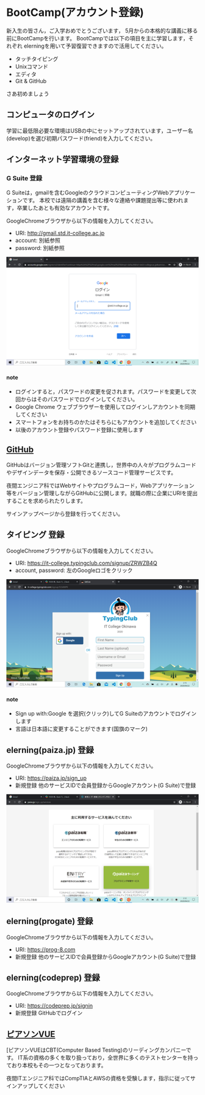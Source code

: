 # BootCamp(アカウント登録)

新入生の皆さん，ご入学おめでとうございます，
5月からの本格的な講義に移る前にBootCampを行います。
BootCampでは以下の項目を主に学習します，それぞれ elerningを用いて予習復習できますので活用してください。

- タッチタイピング
- Unixコマンド
- エディタ
- Git & GitHub

さあ初めましょう

## コンピュータのログイン

学習に最低限必要な環境はUSBの中にセットアップされています，ユーザー名(develop)を選び初期パスワード(friend)を入力してください。

## インターネット学習環境の登録

### G Suite 登録

G Suiteは，gmailを含むGoogleのクラウドコンピューティングWebアプリケーションです。
本校では遠隔の講義を含む様々な連絡や課題提出等に使われます，卒業したあとも有効なアカウントです。

GoogleChromeブラウザから以下の情報を入力してください。

- URI: http://gmail.std.it-college.ac.jp
- account: 別紙参照
- password: 別紙参照

![gmail login](https://github.com/omas-public/night2023/blob/main/assets/gmail.png)


#### note

- ログインすると，パスワードの変更を促されます。パスワードを変更して次回からはそのパスワードでログインしてください。
- Google Chrome ウェブブラウザーを使用してログインしアカウントを同期してください
- スマートフォンをお持ちのかたはそちらにもアカウントを追加してください
- 以後のアカウント登録やパスワード登録に使用します

## [GitHub](https://github.com/)

GitHubはバージョン管理ソフトGitと連携し，世界中の人々がプログラムコードやデザインデータを保存・公開できるソースコード管理サービスです。

夜間エンジニア科ではWebサイトやプログラムコード，Webアプリケーション等をバージョン管理しながらGitHubに公開します。就職の際に企業にURIを提出することを求められたりします。

サインアップページから登録を行ってください。


## タイピング 登録

GoogleChromeブラウザから以下の情報を入力してください。

- URI: https://it-college.typingclub.com/signup/ZRWZB4Q
- account, password: 左のGoogleロゴをクリック

![typing login](https://github.com/omas-public/night2023/blob/main/assets/typing.png)


#### note

- Sign up with:Google を選択(クリック)してG Suiteのアカウントでログインします
- 言語は日本語に変更することができます(国旗のマーク)

## elerning(paiza.jp) 登録

GoogleChromeブラウザから以下の情報を入力してください。

- URI: https://paiza.jp/sign_up
- 新規登録 他のサービスIDで会員登録からGoogleアカウント(G Suite)で登録

![paiza login](https://github.com/omas-public/night2023/blob/main/assets/paiza1.png)


## elerning(progate) 登録

GoogleChromeブラウザから以下の情報を入力してください。

- URI: https://prog-8.com
- 新規登録 他のサービスIDで会員登録からGoogleアカウント(G Suite)で登録

## elerning(codeprep) 登録

GoogleChromeブラウザから以下の情報を入力してください。

- URI: https://codeprep.jp/signin
- 新規登録 GitHubでログイン


## [ピアソンVUE](https://www.pearsonvue.co.jp/)

[ピアソンVUEはCBT(Computer Based Testing)のリーディングカンパニーです。
IT系の資格の多くを取り扱っており，全世界に多くのテストセンターを持っており本校もその一つとなっております。

夜間ITエンジニア科ではCompTIAとAWSの資格を受験します，指示に従ってサインアップしてください

